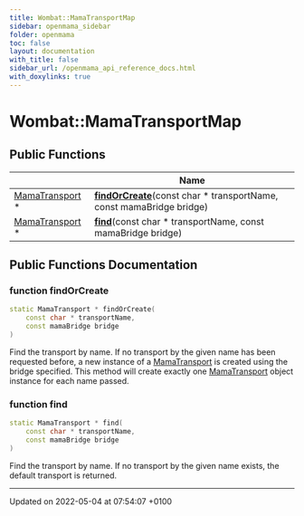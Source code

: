 ```yaml
---
title: Wombat::MamaTransportMap
sidebar: openmama_sidebar
folder: openmama
toc: false
layout: documentation
with_title: false
sidebar_url: /openmama_api_reference_docs.html
with_doxylinks: true
---
```


# Wombat::MamaTransportMap





## Public Functions

|                | Name           |
| -------------- | -------------- |
| [MamaTransport](classWombat_1_1MamaTransport.html) * | **[findOrCreate](classWombat_1_1MamaTransportMap.html#function-findorcreate)**(const char * transportName, const mamaBridge bridge) |
| [MamaTransport](classWombat_1_1MamaTransport.html) * | **[find](classWombat_1_1MamaTransportMap.html#function-find)**(const char * transportName, const mamaBridge bridge) |

## Public Functions Documentation

### function findOrCreate

```cpp
static MamaTransport * findOrCreate(
    const char * transportName,
    const mamaBridge bridge
)
```


Find the transport by name. If no transport by the given name has been requested before, a new instance of a [MamaTransport](classWombat_1_1MamaTransport.html) is created using the bridge specified. This method will create exactly one [MamaTransport](classWombat_1_1MamaTransport.html) object instance for each name passed. 


### function find

```cpp
static MamaTransport * find(
    const char * transportName,
    const mamaBridge bridge
)
```


Find the transport by name. If no transport by the given name exists, the default transport is returned. 


-------------------------------

Updated on 2022-05-04 at 07:54:07 +0100